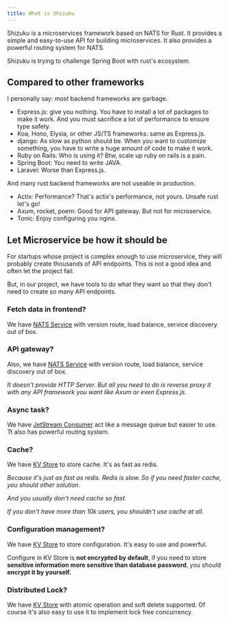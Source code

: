 ```yaml
---
title: What is Shizuku
---
```


Shizuku is a microservices framework based on NATS for Rust. It provides a simple and easy-to-use API for building microservices. It also provides a powerful routing system for NATS.

Shizuku is trying to challenge Spring Boot with rust's ecosystem.

## Compared to other frameworks

I personally say: most backend frameworks are garbage.

- Express.js: give you nothing. You have to install a lot of packages to make it work. And you must sacrifice a lot of performance to ensure type safety.
- Koa, Hono, Elysia, or other JS/TS frameworks: same as Express.js.
- django: As slow as python should be. When you want to customize something, you have to write a huge amount of code to make it work.
- Ruby on Rails: Who is using it? Btw, scale up ruby on rails is a pain.
- Spring Boot: You need to write JAVA.
- Laravel: Worse than Express.js.

And many rust backend frameworks are not useable in production.

- Actix: Performance? That's actix's performance, not yours. Unsafe rust let's go!
- Axum, rocket, poem: Good for API gateway. But not for microservice.
- Tonic: Enjoy configuring you nginx.

## Let Microservice be how it should be

For startups whose project is complex enough to use microservice, they will probably create thousands of API endpoints. This is not a good idea and often let the project fail.

But, in our project, we have tools to do what they want so that they don't need to create so many API endpoints.

### Fetch data in frontend?

We have [NATS Service](/core_concepts/service) with version route, load balance, service discovery out of box.

### API gateway?

Also, we have [NATS Service](/core_concepts/service) with version route, load balance, service discovery out of box.

*It doesn't provide HTTP Server. But all you need to do is reverse proxy it with any API framework you want like Axum or even Express.js.*

### Async task?

We have [JetStream Consumer](/core_concepts/consumer/) act like a message queue but easier to use. Tt also has powerful routing system.

### Cache?

We have [KV Store](/core_concepts/kv_store/) to store cache. It's as fast as redis.

*Because it's just as fast as redis. Redis is slow. So if you need faster cache, you should other solution.*

*And you usually don't need cache so fast.*

*If you don't have more than 10k users, you shouldn't use cache at all.*

### Configuration management?

We have [KV Store](/core_concepts/kv_store/) to store configuration. It's easy to use and powerful.

Configure in KV Store is **not encrypted by default**, if you need to store **sensitive information more sensitive than database password**, you should **encrypt it by yourself.**

### Distributed Lock?

We have [KV Store](/core_concepts/kv_store/) with atomic operation and soft delete supported. Of course it's also easy to use it to implement lock free concurrency.

